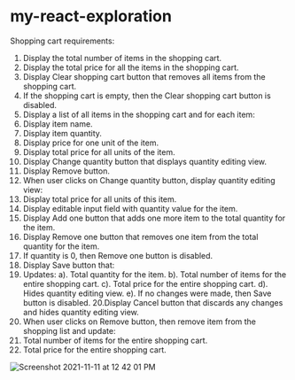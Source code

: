 # my-react-exploration
Shopping cart requirements:

1. Display the total number of items in the shopping cart.
2. Display the total price for all the items in the shopping cart.
3. Display Clear shopping cart button that removes all items from the shopping cart.
4. If the shopping cart is empty, then the Clear shopping cart button is disabled.
5. Display a list of all items in the shopping cart and for each item:
6. Display item name.
7. Display item quantity.
8. Display price for one unit of the item.
9. Display total price for all units of the item.
10. Display Change quantity button that displays quantity editing view.
11. Display Remove button.
12. When user clicks on Change quantity button, display quantity editing view:
13. Display total price for all units of this item.
14. Display editable input field with quantity value for the item.
15. Display Add one button that adds one more item to the total quantity for the item.
16. Display Remove one button that removes one item from the total quantity for the item.
17. If quantity is 0, then Remove one button is disabled.
18. Display Save button that:
19. Updates:
  a). Total quantity for the item.
  b). Total number of items for the entire shopping cart.
  c). Total price for the entire shopping cart.
  d). Hides quantity editing view.
  e). If no changes were made, then Save button is disabled.
20.Display Cancel button that discards any changes and hides quantity editing view.
21. When user clicks on Remove button, then remove item from the shopping list and update:
22. Total number of items for the entire shopping cart.
23. Total price for the entire shopping cart.

![Screenshot 2021-11-11 at 12 42 01 PM](https://user-images.githubusercontent.com/12800370/141253518-27f80755-7573-40c5-a223-8c3fa38eaf52.png)

